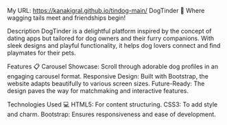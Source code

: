 My URL: https://kanakigral.github.io/tindog-main/
DogTinder 🐾
Where wagging tails meet and friendships begin!

Description
DogTinder is a delightful platform inspired by the concept of dating apps but tailored for dog owners and their furry companions. With sleek designs and playful functionality, it helps dog lovers connect and find playmates for their pets.

Features 📋
Carousel Showcase: Scroll through adorable dog profiles in an engaging carousel format.
Responsive Design: Built with Bootstrap, the website adapts beautifully to various screen sizes.
Future-Ready: The design paves the way for matchmaking and interactive features.

Technologies Used 💻
HTML5: For content structuring.
CSS3: To add style and charm.
Bootstrap: Ensures responsiveness and ease of development.
